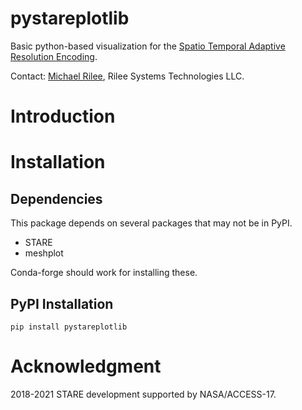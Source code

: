 # pystareplotlib

Basic python-based visualization for the [Spatio Temporal Adaptive Resolution Encoding](https://github.com/SpatioTemporal/STARE).

Contact: [Michael Rilee](mike@rilee.net), Rilee Systems Technologies LLC.

# Introduction

# Installation

## Dependencies

This package depends on several packages that may not be in PyPI.

* STARE
* meshplot

Conda-forge should work for installing these.

## PyPI Installation

`pip install pystareplotlib`

# Acknowledgment

2018-2021 STARE development supported by NASA/ACCESS-17.
